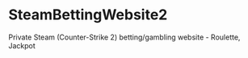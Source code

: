 # SteamBettingWebsite2
Private Steam (Counter-Strike 2) betting/gambling website - Roulette, Jackpot
